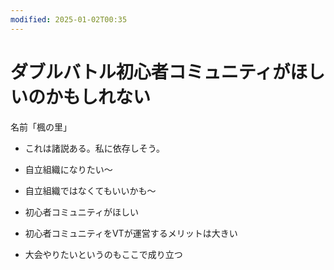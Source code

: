 ```yaml
---
modified: 2025-01-02T00:35
---
```

# ダブルバトル初心者コミュニティがほしいのかもしれない

名前「楓の里」

- これは諸説ある。私に依存しそう。  
- 自立組織になりたい〜  
- 自立組織ではなくてもいいかも〜  

- 初心者コミュニティがほしい
- 初心者コミュニティをVTが運営するメリットは大きい
- 大会やりたいというのもここで成り立つ